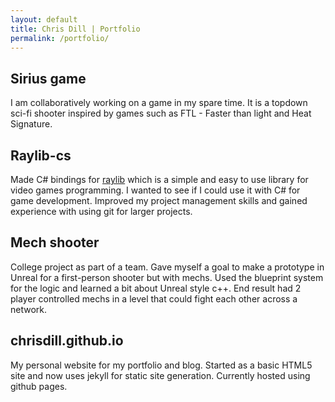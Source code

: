 ```yaml
---
layout: default
title: Chris Dill | Portfolio
permalink: /portfolio/
---
```


## Sirius game

I am collaboratively working on a game in my spare time. It is a topdown sci-fi shooter inspired by games such as FTL - Faster than light and Heat Signature.

## Raylib-cs

Made C# bindings for [raylib](https://www.raylib.com) which is a simple and easy to use library for video games programming. I wanted to see if I could use it with C# for game development. Improved my project management skills and gained experience with using git for larger projects.

## Mech shooter

College project as part of a team. Gave myself a goal to make a prototype in Unreal for a first-person shooter but with mechs. Used the blueprint system for the logic and learned a bit about Unreal style c++. End result had 2 player controlled mechs in a level that could fight each other across a network.

## chrisdill.github.io

My personal website for my portfolio and blog.
Started as a basic HTML5 site and now uses jekyll for static site generation.
Currently hosted using github pages.
